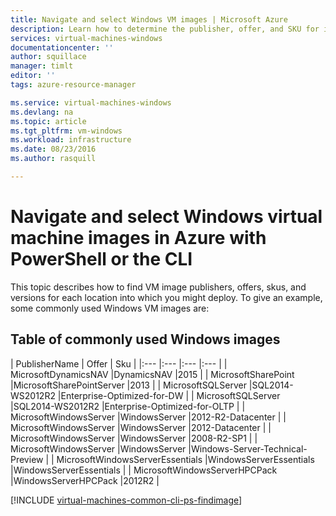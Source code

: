 ```yaml
---
title: Navigate and select Windows VM images | Microsoft Azure
description: Learn how to determine the publisher, offer, and SKU for images when creating a Windows virtual machine with the Resource Manager deployment model.
services: virtual-machines-windows
documentationcenter: ''
author: squillace
manager: timlt
editor: ''
tags: azure-resource-manager

ms.service: virtual-machines-windows
ms.devlang: na
ms.topic: article
ms.tgt_pltfrm: vm-windows
ms.workload: infrastructure
ms.date: 08/23/2016
ms.author: rasquill

---
```

# Navigate and select Windows virtual machine images in Azure with PowerShell or the CLI
This topic describes how to find VM image publishers, offers, skus, and versions for each location into which you might deploy. To give an example, some commonly used Windows VM images are:

## Table of commonly used Windows images
| PublisherName | Offer | Sku |
|:--- |:--- |:--- |:--- |
| MicrosoftDynamicsNAV |DynamicsNAV |2015 |
| MicrosoftSharePoint |MicrosoftSharePointServer |2013 |
| MicrosoftSQLServer |SQL2014-WS2012R2 |Enterprise-Optimized-for-DW |
| MicrosoftSQLServer |SQL2014-WS2012R2 |Enterprise-Optimized-for-OLTP |
| MicrosoftWindowsServer |WindowsServer |2012-R2-Datacenter |
| MicrosoftWindowsServer |WindowsServer |2012-Datacenter |
| MicrosoftWindowsServer |WindowsServer |2008-R2-SP1 |
| MicrosoftWindowsServer |WindowsServer |Windows-Server-Technical-Preview |
| MicrosoftWindowsServerEssentials |WindowsServerEssentials |WindowsServerEssentials |
| MicrosoftWindowsServerHPCPack |WindowsServerHPCPack |2012R2 |

[!INCLUDE [virtual-machines-common-cli-ps-findimage](../../includes/virtual-machines-common-cli-ps-findimage.md)]

